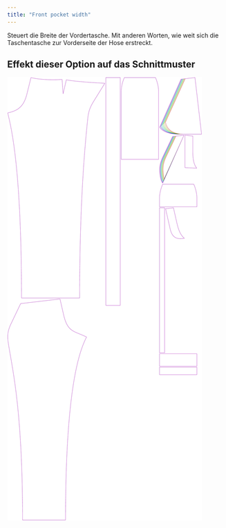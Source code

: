 ```yaml
---
title: "Front pocket width"
---
```


Steuert die Breite der Vordertasche. Mit anderen Worten, wie weit sich die Taschentasche zur Vorderseite der Hose erstreckt.

## Effekt dieser Option auf das Schnittmuster

![Dieses Bild zeigt den Effekt dieser Variable, indem es unterschiedliche Masse dieser Variable überlagert darstellt](charlie_frontpocketwidth_sample.svg "Effekt dieser Variable auf das Schnittmuster")
